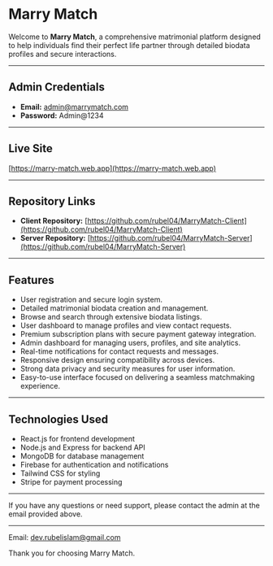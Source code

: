 # Marry Match

Welcome to **Marry Match**, a comprehensive matrimonial platform designed to help individuals find their perfect life partner through detailed biodata profiles and secure interactions.

---

## Admin Credentials

- **Email:** admin@marrymatch.com  
- **Password:** Admin@1234

---

## Live Site

[https://marry-match.web.app](https://marry-match.web.app)

---

## Repository Links

- **Client Repository:** [https://github.com/rubel04/MarryMatch-Client](https://github.com/rubel04/MarryMatch-Client)  
- **Server Repository:** [https://github.com/rubel04/MarryMatch-Server](https://github.com/rubel04/MarryMatch-Server)

---

## Features

- User registration and secure login system.  
- Detailed matrimonial biodata creation and management.  
- Browse and search through extensive biodata listings.  
- User dashboard to manage profiles and view contact requests.  
- Premium subscription plans with secure payment gateway integration.  
- Admin dashboard for managing users, profiles, and site analytics.  
- Real-time notifications for contact requests and messages.  
- Responsive design ensuring compatibility across devices.  
- Strong data privacy and security measures for user information.  
- Easy-to-use interface focused on delivering a seamless matchmaking experience.

---

## Technologies Used

- React.js for frontend development  
- Node.js and Express for backend API  
- MongoDB for database management  
- Firebase for authentication and notifications  
- Tailwind CSS for styling  
- Stripe for payment processing

---

If you have any questions or need support, please contact the admin at the email provided above.

---
Email: dev.rubelislam@gmail.com

Thank you for choosing Marry Match.
